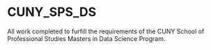 # CUNY_SPS_DS
All work completed to furfill the requirements of the CUNY School of Professional Studies Masters in Data Science Program.
